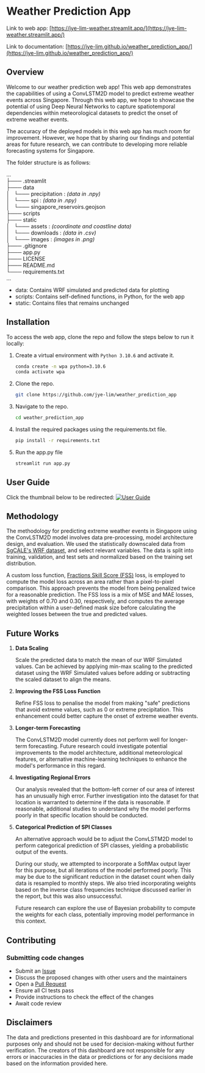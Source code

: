 # **Weather Prediction App**

Link to web app:
[https://jye-lim-weather.streamlit.app/](https://jye-lim-weather.streamlit.app/)

Link to documentation:
[https://jye-lim.github.io/weather_prediction_app/](https://jye-lim.github.io/weather_prediction_app/)

## **Overview**

Welcome to our weather prediction web app! This web app demonstrates the capabilities of using a ConvLSTM2D model to predict extreme weather events across Singapore. Through this web app, we hope to showcase the potential of using Deep Neural Networks to capture spatiotemporal dependencies within meteorological datasets to predict the onset of extreme weather events.

The accuracy of the deployed models in this web app has much room for improvement. However, we hope that by sharing our findings and potential areas for future research, we can contribute to developing more reliable forecasting systems for Singapore.

The folder structure is as follows:

<p>
    ...</br>
    ├─── .streamlit</br>
    ├─── data</br>
    │&nbsp;&nbsp;&nbsp;└─── precipitation : <i>(data in .npy)</i></br>
    │&nbsp;&nbsp;&nbsp;└─── spi : <i>(data in .npy)</i></br>
    │&nbsp;&nbsp;&nbsp;└─── singapore_reservoirs.geojson</br>
    ├─── scripts</br>
    ├─── static</br>
    │&nbsp;&nbsp;&nbsp;└─── assets : <i>(coordinate and coastline data)</i></br>
    │&nbsp;&nbsp;&nbsp;└─── downloads : <i>(data in .csv)</i></br>
    │&nbsp;&nbsp;&nbsp;└─── images : <i>(images in .png)</i></br>
    ├─── .gitignore</br>
    ├─── app.py</br>
    ├─── LICENSE</br>
    ├─── README.md</br>
    └─── requirements.txt</br>
    ...
</p>

- data: Contains WRF simulated and predicted data for plotting
- scripts: Contains self-defined functions, in Python, for the web app
- static: Contains files that remains unchanged

## **Installation**

To access the web app, clone the repo and follow the steps below to run it locally:

1. Create a virtual environment with `Python 3.10.6` and activate it.

    ```bash
    conda create -n wpa python=3.10.6
    conda activate wpa
    ```

2. Clone the repo.

    ```bash
    git clone https://github.com/jye-lim/weather_prediction_app
    ```

3. Navigate to the repo.

    ```bash
    cd weather_prediction_app
    ```

4. Install the required packages using the requirements.txt file.

    ```bash
    pip install -r requirements.txt
    ```

5. Run the app.py file

    ```bash
    streamlit run app.py
    ```

## **User Guide**

Click the thumbnail below to be redirected:
[![User Guide](./static/images/user_guide.png)](https://youtu.be/HqK29T7Tny8)

## **Methodology**

The methodology for predicting extreme weather events in Singapore using the ConvLSTM2D model involves data pre-processing, model architecture design, and evaluation. We used the statistically downscaled data from [SgCALE's WRF dataset](https://sgcale.github.io/research/climate-downscaling/), and select relevant variables. The data is split into training, validation, and test sets and normalized based on the training set distribution.

A custom loss function, [Fractions Skill Score (FSS)](https://doi.org/10.48550/arXiv.2106.09757) loss, is employed to compute the model loss across an area rather than a pixel-to-pixel comparison. This approach prevents the model from being penalized twice for a reasonable prediction. The FSS loss is a mix of MSE and MAE losses, with weights of 0.70 and 0.30, respectively, and computes the average precipitation within a user-defined mask size before calculating the weighted losses between the true and predicted values.

## **Future Works**

1. **Data Scaling**

    Scale the predicted data to match the mean of our WRF Simulated values. Can be achieved by applying min-max scaling to the predicted dataset using the WRF Simulated values before adding or subtracting the scaled dataset to align the means.

2. **Improving the FSS Loss Function**

    Refine FSS loss to penalise the model from making "safe" predictions that avoid extreme values, such as 0 or extreme precipitation. This enhancement could better capture the onset of extreme weather events.

3. **Longer-term Forecasting**

    The ConvLSTM2D model currently does not perform well for longer-term forecasting. Future research could investigate potential improvements to the model architecture, additional meteorological features, or alternative machine-learning techniques to enhance the model's performance in this regard.

4. **Investigating Regional Errors**

    Our analysis revealed that the bottom-left corner of our area of interest has an unusually high error. Further investigation into the dataset for that location is warranted to determine if the data is reasonable. If reasonable, additional studies to understand why the model performs poorly in that specific location should be conducted.

5. **Categorical Prediction of SPI Classes**

    An alternative approach would be to adjust the ConvLSTM2D model to perform categorical prediction of SPI classes, yielding a probabilistic output of the events.

    During our study, we attempted to incorporate a SoftMax output layer for this purpose, but all iterations of the model performed poorly. This may be due to the significant reduction in the dataset count when daily data is resampled to monthly steps. We also tried incorporating weights based on the inverse class frequencies technique discussed earlier in the report, but this was also unsuccessful.

    Future research can explore the use of Bayesian probability to compute the weights for each class, potentially improving model performance in this context.

## **Contributing**

### Submitting code changes

- Submit an [Issue](https://github.com/jye-lim/weather_prediction_app/issues)
- Discuss the proposed changes with other users and the maintainers
- Open a [Pull Request](https://github.com/jye-lim/weather_prediction_app/pulls)
- Ensure all CI tests pass
- Provide instructions to check the effect of the changes
- Await code review

## **Disclaimers**

The data and predictions presented in this dashboard are for informational purposes only and should not be used for decision-making without further verification. The creators of this dashboard are not responsible for any errors or inaccuracies in the data or predictions or for any decisions made based on the information provided here.
